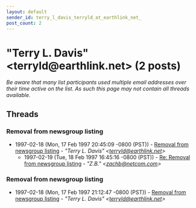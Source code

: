 ```yaml
---
layout: default
sender_id: terry_l_davis_terryld_at_earthlink_net_
post_count: 2
---
```


# "Terry L. Davis" <terryld<span>@</span>earthlink.net> (2 posts)

_Be aware that many list participants used multiple email addresses over their time active on the list. As such this page may not contain all threads available._

## Threads

### Removal from newsgroup listing
+ 1997-02-18 (Mon, 17 Feb 1997 20:45:09 -0800 (PST)) - [Removal from newsgroup listing](/archive/1997/02/4957fa0fdd66255d67f00d2509c306b802f5bd397a8a2e4247e78758ee01cc7e) - _"Terry L. Davis" \<terryld@earthlink.net\>_
  + 1997-02-19 (Tue, 18 Feb 1997 16:45:16 -0800 (PST)) - [Re: Removal from newsgroup listing](/archive/1997/02/d454e2fb664ccc7cfe622637e6cb4286619064d195ef6c405d02c9b2f04b527a) - _"Z.B." \<zachb@netcom.com\>_

### Removal from newsgroup listing
+ 1997-02-18 (Mon, 17 Feb 1997 21:12:47 -0800 (PST)) - [Removal from newsgroup listing](/archive/1997/02/6376fc58ff9e5b8fa6bccf2cc0ac9bedeb79b3f13345d4b116ed9cc5ad1dbf0f) - _"Terry L. Davis" \<terryld@earthlink.net\>_

